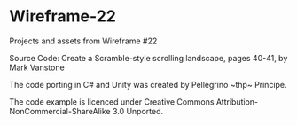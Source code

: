 # Wireframe-22
Projects and assets from Wireframe #22

Source Code: Create a Scramble-style scrolling landscape, pages 40-41, by Mark Vanstone

The code porting in C# and Unity was created by Pellegrino \~thp\~ Principe.

The code example is licenced under Creative Commons Attribution-NonCommercial-ShareAlike 3.0 Unported.
